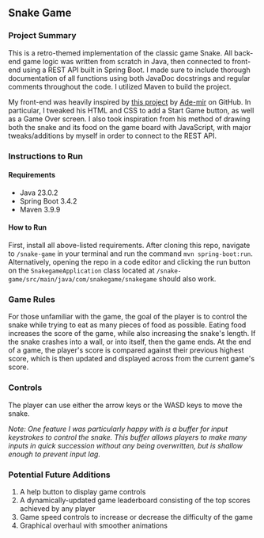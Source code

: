 ## Snake Game

### Project Summary

This is a retro-themed implementation of the classic game Snake. All back-end
game logic was written from scratch in Java, then connected to front-end
using a REST API built in Spring Boot. I made sure to include thorough documentation
of all functions using both JavaDoc docstrings and regular comments throughout
the code. I utilized Maven to build the project.

My front-end was heavily inspired by [this project](https://github.com/Ade-mir/snake-game-js)
by [Ade-mir](https://github.com/Ade-mir) on GitHub. In particular, I tweaked
his HTML and CSS to add a Start Game button, as well as a Game Over screen.
I also took inspiration from his method of drawing both the snake and its food
on the game board with JavaScript, with major tweaks/additions by myself in 
order to connect to the REST API.

### Instructions to Run
#### Requirements
- Java 23.0.2
- Spring Boot 3.4.2
- Maven 3.9.9
#### How to Run
First, install all above-listed requirements. After cloning this repo, navigate to `/snake-game`
in your terminal and run the command `mvn spring-boot:run`. Alternatively, opening the repo in a
code editor and clicking the run button on the `SnakegameApplication` class located at
`/snake-game/src/main/java/com/snakegame/snakegame` should also work.

### Game Rules
For those unfamiliar with the game, the goal of the player is to control the snake
while trying to eat as many pieces of food as possible. Eating food increases
the score of the game, while also increasing the snake's length. If the snake 
crashes into a wall, or into itself, then the game ends. At the end of a game,
the player's score is compared against their previous highest score, which is
then updated and displayed across from the current game's score.

### Controls
The player can use either the arrow keys or the WASD keys to move the snake.

_Note:_ _One feature I was particularly happy with is a buffer for input keystrokes
to control the snake. This buffer allows players to make many inputs in quick succession
without any being overwritten, but is shallow enough to prevent input lag._

### Potential Future Additions
1. A help button to display game controls
2. A dynamically-updated game leaderboard consisting of the top scores achieved by any player
3. Game speed controls to increase or decrease the difficulty of the game
4. Graphical overhaul with smoother animations
